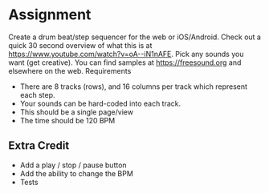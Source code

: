 # Assignment

Create a drum beat/step sequencer for the web or iOS/Android. Check out a quick 30 second overview of what this is at https://www.youtube.com/watch?v=oA--iN1nAFE. Pick any sounds you want (get creative). You can find samples at https://freesound.org and elsewhere on the web.
Requirements

- There are 8 tracks (rows), and 16 columns per track which represent each step.
- Your sounds can be hard-coded into each track.
- This should be a single page/view
- The time should be 120 BPM

## Extra Credit

- Add a play / stop / pause button
- Add the ability to change the BPM
- Tests
